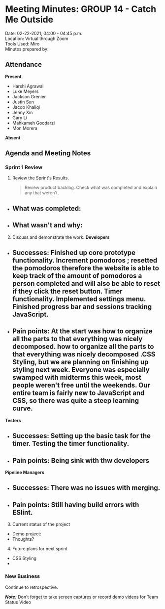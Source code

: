 # Meeting Minutes: GROUP 14 - **Catch Me Outside**
Date: 02-22-2021, 04:00 - 04:45 p.m.  
Location: Virtual through Zoom   
Tools Used: Miro  
Minutes prepared by: 

## Attendance
**Present**
- Harshi Agrawal
- Luke Meyers 
- Jackson Grenier
- Justin Sun 
- Jacob Khaliqi
- Jenny Xin
- Gary Li
- Mahkameh Goodarzi
- Mon Morera

**Absent**


## Agenda and Meeting Notes
### Sprint 1 Review
1. Review the Sprint's Results.
   > Review product backlog. Check what was completed and explain any that weren't.
- What was completed:
  - 
- What wasn't and why:
  - 

2. Discuss and demonstrate the work.
**Developers**    
- Successes: Finished up core prototype functionality. Increment pomodoros ; resetted the pomodoros therefore the website is able to keep track of the amount of pomodoros a person completed and will also be able to reset if they click the reset button. Timer functionality. Implemented settings menu. Finished progress bar and sessions tracking JavaScript.
  - 
- Pain points: At the start was how to organize all the parts to that everything was nicely decomposed. how to organize all the parts to that everything was nicely decomposed .CSS Styling, but we are planning on finishing up styling next week. Everyone was especially swamped with midterms this week, most people weren't free until the weekends. Our entire team is fairly new to JavaScript and CSS, so there was quite a steep learning curve. 
  - 
**Testers**
- Successes: Setting up the basic task for the timer. Testing the timer functionality. 
  - 
- Pain points: Being sink with thw developers
  - 
**Pipeline Managers**
- Successes: There was no issues with merging. 
  - 
- Pain points: Still having build errors with ESlint. 
  - 

3. Current status of the project
- Demo project: 
- Thoughts?

4. Future plans for next sprint
- CSS Styling
- 

### New Business
Continue to retrospective.

***Note:*** Don't forget to take screen captures or record demo videos for Team Status Video
